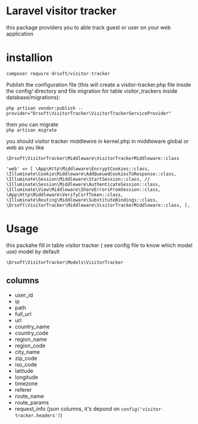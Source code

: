 # Laravel visitor tracker

this package providers you to able track guest or user on your web application

# installion

`composer require drsoft/visitor-tracker`

Publish the configuration file (this will create a visitor-tracker.php file inside the config/ directory and file migration for table visitor_trackers inside database/migrations):

`php artisan vendor:publish --provider="Drsoft\VisitorTracker\VisitorTrackerServiceProvider"`

then you can migrate  
`php artisan migrate` 


you should visitor tracker middlewire in kernel.php in middleware global or web as you like

`\Drsoft\VisitorTracker\Middleware\VisitorTrackerMiddleware::class`


`
 'web' => [
            \App\Http\Middleware\EncryptCookies::class,
            \Illuminate\Cookie\Middleware\AddQueuedCookiesToResponse::class,
            \Illuminate\Session\Middleware\StartSession::class,
            // \Illuminate\Session\Middleware\AuthenticateSession::class,
            \Illuminate\View\Middleware\ShareErrorsFromSession::class,
            \App\Http\Middleware\VerifyCsrfToken::class,
            \Illuminate\Routing\Middleware\SubstituteBindings::class,
            \Drsoft\VisitorTracker\Middleware\VisitorTrackerMiddleware::class,
        ],
`
# Usage

this packahe fill in table visitor tracker ( see config file to know which model use)
model by default

`\Drsoft\VisitorTracker\Models\VisitorTracker`

## columns
 
 - user_id
 - ip
 - path
 - full_url
 - url
 - country_name
 - country_code
 - region_name
 - region_code
 - city_name
 - zip_code
 - iso_code
 - latitude
 - longitude
 - timezone
 - referer
 - route_name
 - route_params
 - request_info (json columns, it's depond on `config('visitor-tracker.headers')`)